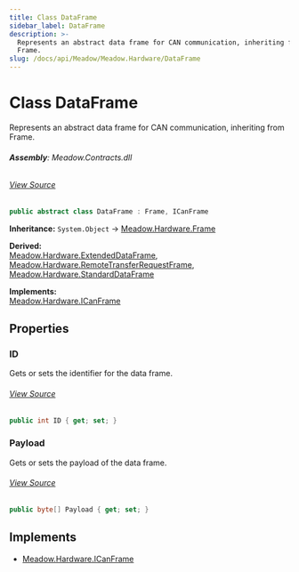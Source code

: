 ```yaml
---
title: Class DataFrame
sidebar_label: DataFrame
description: >-
  Represents an abstract data frame for CAN communication, inheriting from
  Frame.
slug: /docs/api/Meadow/Meadow.Hardware/DataFrame
---
```

# Class DataFrame
Represents an abstract data frame for CAN communication, inheriting from Frame.

###### **Assembly**: Meadow.Contracts.dll
###### [View Source](https://github.com/WildernessLabs/Meadow.Contracts.git/blob/develop/Source/Meadow.Contracts/Hardware/Contracts/PortsAndBuses/CAN/DataFrame.cs#L6)
```csharp title="Declaration"
public abstract class DataFrame : Frame, ICanFrame
```
**Inheritance:** `System.Object` -> [Meadow.Hardware.Frame](../Meadow.Hardware/Frame)

**Derived:**  
[Meadow.Hardware.ExtendedDataFrame](../Meadow.Hardware/ExtendedDataFrame), [Meadow.Hardware.RemoteTransferRequestFrame](../Meadow.Hardware/RemoteTransferRequestFrame), [Meadow.Hardware.StandardDataFrame](../Meadow.Hardware/StandardDataFrame)

**Implements:**  
[Meadow.Hardware.ICanFrame](../Meadow.Hardware/ICanFrame)

## Properties
### ID
Gets or sets the identifier for the data frame.
###### [View Source](https://github.com/WildernessLabs/Meadow.Contracts.git/blob/develop/Source/Meadow.Contracts/Hardware/Contracts/PortsAndBuses/CAN/DataFrame.cs#L11)
```csharp title="Declaration"
public int ID { get; set; }
```
### Payload
Gets or sets the payload of the data frame.
###### [View Source](https://github.com/WildernessLabs/Meadow.Contracts.git/blob/develop/Source/Meadow.Contracts/Hardware/Contracts/PortsAndBuses/CAN/DataFrame.cs#L16)
```csharp title="Declaration"
public byte[] Payload { get; set; }
```

## Implements

* [Meadow.Hardware.ICanFrame](../Meadow.Hardware/ICanFrame)
